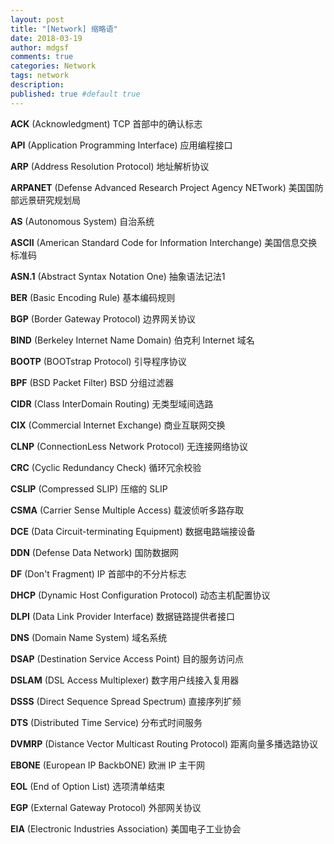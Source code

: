 ```yaml
---
layout: post
title: "[Network] 缩略语"
date: 2018-03-19
author: mdgsf
comments: true
categories: Network
tags: network
description:
published: true #default true
---
```


**ACK** (Acknowledgment) TCP 首部中的确认标志

**API** (Application Programming Interface) 应用编程接口

**ARP** (Address Resolution Protocol) 地址解析协议

**ARPANET** (Defense Advanced Research Project Agency NETwork) 美国国防部远景研究规划局

**AS** (Autonomous System) 自治系统

**ASCII** (American Standard Code for Information Interchange) 美国信息交换标准码

**ASN.1** (Abstract Syntax Notation One) 抽象语法记法1

**BER** (Basic Encoding Rule) 基本编码规则

**BGP** (Border Gateway Protocol) 边界网关协议

**BIND** (Berkeley Internet Name Domain) 伯克利 Internet 域名

**BOOTP** (BOOTstrap Protocol) 引导程序协议

**BPF** (BSD Packet Filter) BSD 分组过滤器

**CIDR** (Class InterDomain Routing) 无类型域间选路

**CIX** (Commercial Internet Exchange) 商业互联网交换

**CLNP** (ConnectionLess Network Protocol) 无连接网络协议

**CRC** (Cyclic Redundancy Check) 循环冗余校验

**CSLIP** (Compressed SLIP) 压缩的 SLIP

**CSMA** (Carrier Sense Multiple Access) 载波侦听多路存取

**DCE** (Data Circuit-terminating Equipment) 数据电路端接设备

**DDN** (Defense Data Network) 国防数据网

**DF** (Don't Fragment) IP 首部中的不分片标志

**DHCP** (Dynamic Host Configuration Protocol) 动态主机配置协议

**DLPI** (Data Link Provider Interface) 数据链路提供者接口

**DNS** (Domain Name System) 域名系统

**DSAP** (Destination Service Access Point) 目的服务访问点

**DSLAM** (DSL Access Multiplexer) 数字用户线接入复用器

**DSSS** (Direct Sequence Spread Spectrum) 直接序列扩频

**DTS** (Distributed Time Service) 分布式时间服务

**DVMRP** (Distance Vector Multicast Routing Protocol) 距离向量多播选路协议

**EBONE** (European IP BackbONE) 欧洲 IP 主干网

**EOL** (End of Option List) 选项清单结束

**EGP** (External Gateway Protocol) 外部网关协议

**EIA** (Electronic Industries Association) 美国电子工业协会